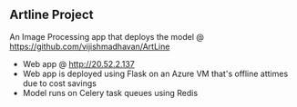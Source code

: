 ## Artline Project

An Image Processing app that deploys the model @ <https://github.com/vijishmadhavan/ArtLine>

- Web app @ http://20.52.2.137
- Web app is deployed using Flask on an Azure VM that's offline attimes due to cost savings
- Model runs on Celery task queues using Redis
